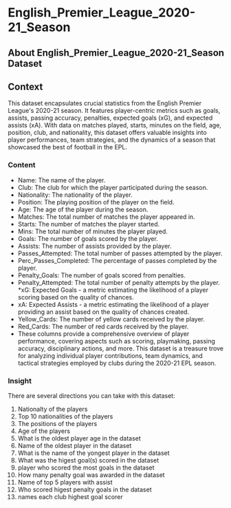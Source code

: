 # English_Premier_League_2020-21_Season

## About English_Premier_League_2020-21_Season Dataset
## Context
This dataset encapsulates crucial statistics from the English Premier League's 2020-21 season. It features player-centric metrics such as goals, assists, passing accuracy, penalties, expected goals (xG), and expected assists (xA). With data on matches played, starts, minutes on the field, age, position, club, and nationality, this dataset offers valuable insights into player performances, team strategies, and the dynamics of a season that showcased the best of football in the EPL.


### Content
* Name: The name of the player.
* Club: The club for which the player participated during the season.
* Nationality: The nationality of the player.
* Position: The playing position of the player on the field.
* Age: The age of the player during the season.
* Matches: The total number of matches the player appeared in.
* Starts: The number of matches the player started.
* Mins: The total number of minutes the player played.
* Goals: The number of goals scored by the player.
* Assists: The number of assists provided by the player.
* Passes_Attempted: The total number of passes attempted by the player.
* Perc_Passes_Completed: The percentage of passes completed by the player.
* Penalty_Goals: The number of goals scored from penalties.
* Penalty_Attempted: The total number of penalty attempts by the player.
*xG: Expected Goals - a metric estimating the likelihood of a player scoring based on the quality of chances.
* xA: Expected Assists - a metric estimating the likelihood of a player providing an assist based on the quality of chances created.
* Yellow_Cards: The number of yellow cards received by the player.
* Red_Cards: The number of red cards received by the player.
* These columns provide a comprehensive overview of player performance, covering aspects such as scoring, playmaking, passing accuracy, disciplinary actions, and more. This dataset is a treasure trove for analyzing individual player contributions, team dynamics, and tactical strategies employed by clubs during the 2020-21 EPL season.


### Insight
There are several directions you can take with this dataset:
1) Nationalty of the players
2) Top 10 nationalities of the players
3) The positions of the players
4) Age of the players
5) What is the oldest player age in the dataset
6) Name of the oldest player in the dataset
7) What is the name of the yongest player in the dataset
8) What was the higest goal(s) scored in the dataset
9) player who scored the most goals in the dataset
10) How many penalty goal was awarded in the dataset
11) Name of top 5 players with assist
12) Who scored higest penalty goals in the dataset
13) names each club highest goal scorer
